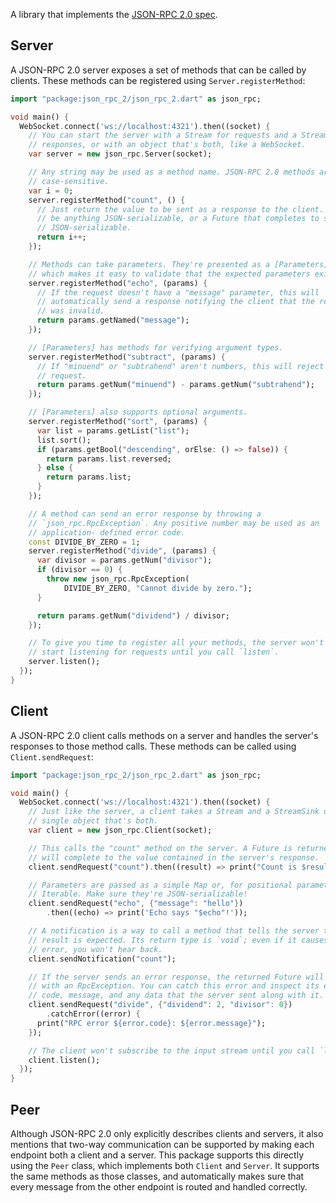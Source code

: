 A library that implements the [JSON-RPC 2.0 spec][spec].

[spec]: http://www.jsonrpc.org/specification

## Server

A JSON-RPC 2.0 server exposes a set of methods that can be called by clients.
These methods can be registered using `Server.registerMethod`:

```dart
import "package:json_rpc_2/json_rpc_2.dart" as json_rpc;

void main() {
  WebSocket.connect('ws://localhost:4321').then((socket) {
    // You can start the server with a Stream for requests and a StreamSink for
    // responses, or with an object that's both, like a WebSocket.
    var server = new json_rpc.Server(socket);

    // Any string may be used as a method name. JSON-RPC 2.0 methods are
    // case-sensitive.
    var i = 0;
    server.registerMethod("count", () {
      // Just return the value to be sent as a response to the client. This can
      // be anything JSON-serializable, or a Future that completes to something
      // JSON-serializable.
      return i++;
    });

    // Methods can take parameters. They're presented as a [Parameters] object
    // which makes it easy to validate that the expected parameters exist.
    server.registerMethod("echo", (params) {
      // If the request doesn't have a "message" parameter, this will
      // automatically send a response notifying the client that the request
      // was invalid.
      return params.getNamed("message");
    });

    // [Parameters] has methods for verifying argument types.
    server.registerMethod("subtract", (params) {
      // If "minuend" or "subtrahend" aren't numbers, this will reject the
      // request.
      return params.getNum("minuend") - params.getNum("subtrahend");
    });

    // [Parameters] also supports optional arguments.
    server.registerMethod("sort", (params) {
      var list = params.getList("list");
      list.sort();
      if (params.getBool("descending", orElse: () => false)) {
        return params.list.reversed;
      } else {
        return params.list;
      }
    });

    // A method can send an error response by throwing a
    // `json_rpc.RpcException`. Any positive number may be used as an
    // application- defined error code.
    const DIVIDE_BY_ZERO = 1;
    server.registerMethod("divide", (params) {
      var divisor = params.getNum("divisor");
      if (divisor == 0) {
        throw new json_rpc.RpcException(
            DIVIDE_BY_ZERO, "Cannot divide by zero.");
      }

      return params.getNum("dividend") / divisor;
    });

    // To give you time to register all your methods, the server won't actually
    // start listening for requests until you call `listen`.
    server.listen();
  });
}
```

## Client

A JSON-RPC 2.0 client calls methods on a server and handles the server's
responses to those method calls. These methods can be called using
`Client.sendRequest`:

```dart
import "package:json_rpc_2/json_rpc_2.dart" as json_rpc;

void main() {
  WebSocket.connect('ws://localhost:4321').then((socket) {
    // Just like the server, a client takes a Stream and a StreamSink or a
    // single object that's both.
    var client = new json_rpc.Client(socket);

    // This calls the "count" method on the server. A Future is returned that
    // will complete to the value contained in the server's response.
    client.sendRequest("count").then((result) => print("Count is $result."));

    // Parameters are passed as a simple Map or, for positional parameters, an
    // Iterable. Make sure they're JSON-serializable!
    client.sendRequest("echo", {"message": "hello"})
        .then((echo) => print('Echo says "$echo"!'));

    // A notification is a way to call a method that tells the server that no
    // result is expected. Its return type is `void`; even if it causes an
    // error, you won't hear back.
    client.sendNotification("count");

    // If the server sends an error response, the returned Future will complete
    // with an RpcException. You can catch this error and inspect its error
    // code, message, and any data that the server sent along with it.
    client.sendRequest("divide", {"dividend": 2, "divisor": 0})
        .catchError((error) {
      print("RPC error ${error.code}: ${error.message}");
    });

    // The client won't subscribe to the input stream until you call `listen`.
    client.listen();
  });
}
```

## Peer

Although JSON-RPC 2.0 only explicitly describes clients and servers, it also
mentions that two-way communication can be supported by making each endpoint
both a client and a server. This package supports this directly using the `Peer`
class, which implements both `Client` and `Server`. It supports the same methods
as those classes, and automatically makes sure that every message from the other
endpoint is routed and handled correctly.
